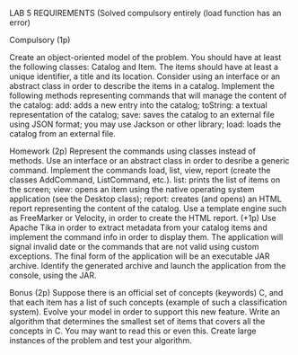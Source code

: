 LAB 5 REQUIREMENTS (Solved compulsory entirely (load function has an error)

Compulsory (1p)

Create an object-oriented model of the problem. You should have at least the following classes: Catalog and Item. The items should have at least a unique identifier, a title and its location. Consider using an interface or an abstract class in order to describe the items in a catalog.
Implement the following methods representing commands that will manage the content of the catalog:
add: adds a new entry into the catalog;
toString: a textual representation of the catalog;
save: saves the catalog to an external file using JSON format; you may use Jackson or other library;
load: loads the catalog from an external file.


Homework (2p)
Represent the commands using classes instead of methods. Use an interface or an abstract class in order to desribe a generic command.
Implement the commands load, list, view, report (create the classes AddCommand, ListCommand, etc.).
list: prints the list of items on the screen;
view: opens an item using the native operating system application (see the Desktop class);
report: creates (and opens) an HTML report representing the content of the catalog.
Use a template engine such as FreeMarker or Velocity, in order to create the HTML report.
(+1p) Use Apache Tika in order to extract metadata from your catalog items and implement the command info in order to display them.
The application will signal invalid date or the commands that are not valid using custom exceptions.
The final form of the application will be an executable JAR archive. Identify the generated archive and launch the application from the console, using the JAR.


Bonus (2p)
Suppose there is an official set of concepts (keywords) C, and that each item has a list of such concepts (example of such a classification system). Evolve your model in order to support this new feature.
Write an algorithm that determines the smallest set of items that covers all the concepts in C. You may want to read this or even this.
Create large instances of the problem and test your algorithm.